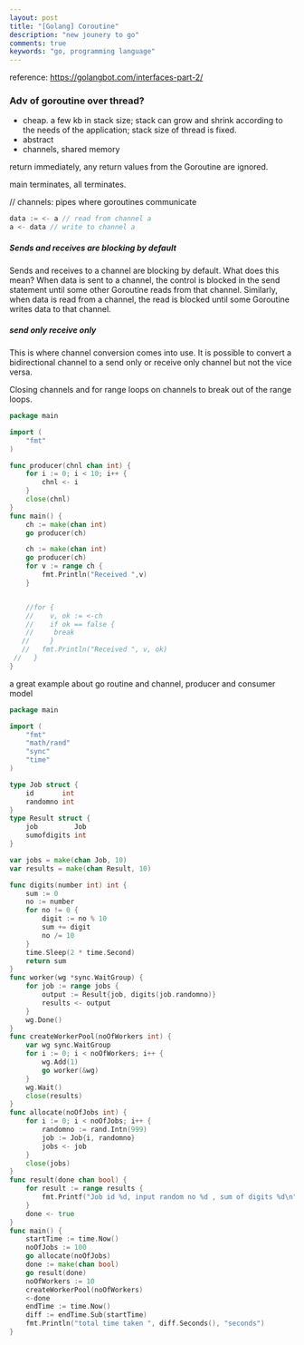 ```yaml
---
layout: post
title: "[Golang] Coroutine"
description: "new jounery to go"
comments: true
keywords: "go, programming language"
---
```


reference: https://golangbot.com/interfaces-part-2/


### Adv of goroutine over thread?
- cheap. a few kb in stack size; stack can grow and shrink according to the needs of the application; stack size of thread is fixed.
- abstract
- channels, shared memory 



return immediately, any return values from the Goroutine are ignored.

main terminates, all terminates. 


// channels: pipes where goroutines communicate

```go
data := <- a // read from channel a  
a <- data // write to channel a  
```
##### Sends and receives are blocking by default
Sends and receives to a channel are blocking by default. What does this mean? When data is sent to a channel, the control is blocked in the send statement until some other Goroutine reads from that channel. Similarly, when data is read from a channel, the read is blocked until some Goroutine writes data to that channel.



##### send only receive only
This is where channel conversion comes into use. It is possible to convert a bidirectional channel to a send only or receive only channel but not the vice versa.



Closing channels and for range loops on channels 
to break out of the range loops. 

```go
package main

import (  
    "fmt"
)

func producer(chnl chan int) {  
    for i := 0; i < 10; i++ {
        chnl <- i
    }
    close(chnl)
}
func main() {  
    ch := make(chan int)
    go producer(ch)

    ch := make(chan int)
    go producer(ch)
    for v := range ch {
        fmt.Println("Received ",v)
    }


    //for {
    //    v, ok := <-ch
    //    if ok == false {
    //     break
   //     }
   //   fmt.Println("Received ", v, ok)
 //   }
}

```



a great example about go routine and channel, producer and consumer model
```go
package main

import (
	"fmt"
	"math/rand"
	"sync"
	"time"
)

type Job struct {
	id       int
	randomno int
}
type Result struct {
	job         Job
	sumofdigits int
}

var jobs = make(chan Job, 10)
var results = make(chan Result, 10)

func digits(number int) int {
	sum := 0
	no := number
	for no != 0 {
		digit := no % 10
		sum += digit
		no /= 10
	}
	time.Sleep(2 * time.Second)
	return sum
}
func worker(wg *sync.WaitGroup) {
	for job := range jobs {
		output := Result{job, digits(job.randomno)}
		results <- output
	}
	wg.Done()
}
func createWorkerPool(noOfWorkers int) {
	var wg sync.WaitGroup
	for i := 0; i < noOfWorkers; i++ {
		wg.Add(1)
		go worker(&wg)
	}
	wg.Wait()
	close(results)
}
func allocate(noOfJobs int) {
	for i := 0; i < noOfJobs; i++ {
		randomno := rand.Intn(999)
		job := Job{i, randomno}
		jobs <- job
	}
	close(jobs)
}
func result(done chan bool) {
	for result := range results {
		fmt.Printf("Job id %d, input random no %d , sum of digits %d\n", result.job.id, result.job.randomno, result.sumofdigits)
	}
	done <- true
}
func main() {
	startTime := time.Now()
	noOfJobs := 100
	go allocate(noOfJobs)
	done := make(chan bool)
	go result(done)
	noOfWorkers := 10
	createWorkerPool(noOfWorkers)
	<-done
	endTime := time.Now()
	diff := endTime.Sub(startTime)
	fmt.Println("total time taken ", diff.Seconds(), "seconds")
}

```
